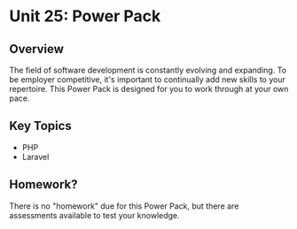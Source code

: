 # Unit 25: Power Pack

## Overview
The field of software development is constantly evolving and expanding. To be employer competitive, it's important to continually add new skills to your repertoire. This Power Pack is designed for you to work through at your own pace.


## Key Topics
* PHP
* Laravel


## Homework?

There is no "homework" due for this Power Pack, but there are assessments available to test your knowledge. 


